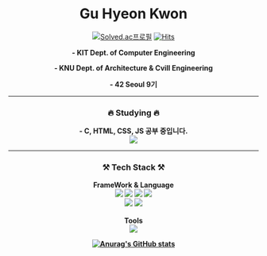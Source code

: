 <h1 align="center">Gu Hyeon Kwon</h1>

<div align="center">
 
 [![Solved.ac프로필](http://mazassumnida.wtf/api/mini/generate_badge?boj=gu9210)](https://solved.ac/gu9210)
 [![Hits](https://hits.seeyoufarm.com/api/count/incr/badge.svg?url=https%3A%2F%2Fgithub.com%2Fkoomin1227%2Fkoomin1227%2Fedit%2Fmain%2FREADME.md&count_bg=%2379C83D&title_bg=%23555555&icon=&icon_color=%23E7E7E7&title=hits&edge_flat=false)](https://hits.seeyoufarm.com)
</div>


<div align="center">
 <p><b>- KIT Dept. of Computer Engineering
 <p><b>- KNU Dept. of Architecture & Cvill Engineering
 <p>- 42 Seoul 9기 <p>
</div>
  
<hr />

<section align="center">
 <h3>🔥 Studying 🔥</h3>
 - C, HTML, CSS, JS 공부 중입니다.
 <div>
 <img src="https://img.shields.io/badge/C-A8B9CC?style=flat&logo=C&logoColor=white"/>
 </div> 
</section>
  
<hr /> 
<section align="center">
 <h3>⚒️ Tech Stack ⚒️</h3>
 <b>FrameWork & Language</b>
 <div>
 
 </div> 

 <div>
  <img src="https://img.shields.io/badge/python-3776AB?style=for-the-badge&logo=python&logoColor=white"> 
  <img src="https://img.shields.io/badge/html5-E34F26?style=for-the-badge&logo=html5&logoColor=white">
  <img src="https://img.shields.io/badge/css-1572B6?style=for-the-badge&logo=css3&logoColor=white"> 
  <img src="https://img.shields.io/badge/javascript-F7DF1E?style=for-the-badge&logo=javascript&logoColor=black">
  <br>
  <img src="https://img.shields.io/badge/github-181717?style=for-the-badge&logo=github&logoColor=white">
  <img src="https://img.shields.io/badge/git-F05032?style=for-the-badge&logo=git&logoColor=white">
  
 </div>
 <br>
 <b>Tools</b>
 <div>
  <img src="https://img.shields.io/badge/Git-F05032?style=flat&logo=Git&logoColor=white"/>
 </div>
</section>
  

<div align="center">
 
<div> 
 
 [![Anurag's GitHub stats](https://github-readme-stats.vercel.app/api?username=9yippee)](https://github.com/anuraghazra/github-readme-stats)

 
</div>

 
